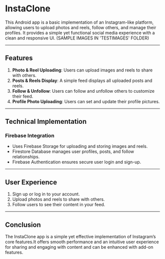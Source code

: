 # InstaClone

This Android app is a basic implementation of an Instagram-like platform, allowing users to upload photos and reels, follow others, and manage their profiles. It provides a simple yet functional social media experience with a clean and responsive UI.
(SAMPLE IMAGES IN 'TESTIMAGES' FOLDER)

---

## Features
1. **Photo & Reel Uploading**: Users can upload images and reels to share with others.
2. **Posts & Reels Display**: A simple feed displays all uploaded posts and reels.
3. **Follow & Unfollow**: Users can follow and unfollow others to customize their feed.
4. **Profile Photo Uploading**: Users can set and update their profile pictures.

---

## Technical Implementation

### Firebase Integration
- Uses Firebase Storage for uploading and storing images and reels.
- Firestore Database manages user profiles, posts, and follow relationships.
- Firebase Authentication ensures secure user login and sign-up.


---

## User Experience
1. Sign up or log in to your account.
2. Upload photos and reels to share with others.
3.  Follow users to see their content in your feed.




---


## Conclusion
The InstaClone app is a simple yet effective implementation of Instagram’s core features.It offers smooth performance and an intuitive user experience for sharing and engaging with content and can be enhanced with add-on features.
